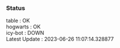 ### Status


table : OK  
hogwarts : OK  
icy-bot : DOWN  
Latest Update : 2023-06-26 11:07:14.328877

